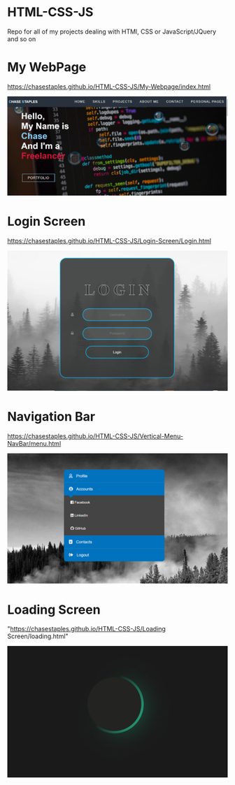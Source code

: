# HTML-CSS-JS
Repo for all of my projects dealing with HTMl, CSS or JavaScript/JQuery and so on

# My WebPage

https://chasestaples.github.io/HTML-CSS-JS/My-Webpage/index.html

![My Webpage](/Displays/MyWebpage.png)

# Login Screen

https://chasestaples.github.io/HTML-CSS-JS/Login-Screen/Login.html

![Login Screen](/Displays/LoginScreen.PNG)

# Navigation Bar

https://chasestaples.github.io/HTML-CSS-JS/Vertical-Menu-NavBar/menu.html

![Navigation Bar](/Displays/NavBar.PNG)

# Loading Screen

"https://chasestaples.github.io/HTML-CSS-JS/Loading Screen/loading.html"

![Navigation Bar](/Displays/Loading.PNG)
